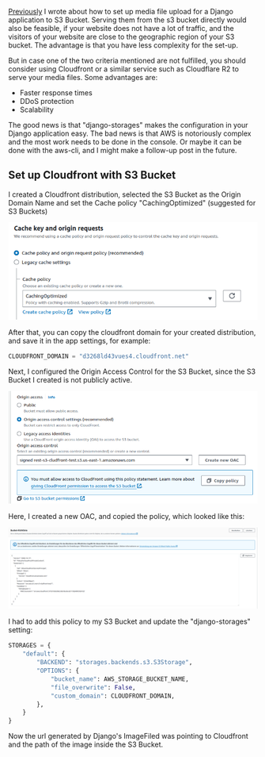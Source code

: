[Previously](2024-05-24-media-upload-to-s3-bucket.md) I wrote about how to set up media file upload for a Django application to S3 Bucket.
Serving them from the s3 bucket directly would also be feasible, if your website does not have a lot of traffic, and the visitors of your website are close to the geographic region of your S3 bucket.
The advantage is that you have less complexity for the set-up.

But in case one of the two criteria mentioned are not fulfilled, you should consider using Cloudfront or a similar service such as Cloudflare R2 to serve your media files.
Some advantages are:

* Faster response times
* DDoS protection
* Scalability

The good news is that "django-storages" makes the configuration in your Django application easy.
The bad news is that AWS is notoriously complex and the most work needs to be done in the console.
Or maybe it can be done with the aws-cli, and I might make a follow-up post in the future.

## Set up Cloudfront with S3 Bucket

I created a Cloudfront distribution, selected the S3 Bucket as the Origin Domain Name and set the Cache policy "CachingOptimized" (suggested for S3 Buckets)

![img.png](../images/img.png)

After that, you can copy the cloudfront domain for your created distribution, and save it in the app settings, for example:

```python
CLOUDFRONT_DOMAIN = "d3268ld43vues4.cloudfront.net"
```

Next, I configured the Origin Access Control for the S3 Bucket, since the S3 Bucket I created is not publicly active.

![img_1.png](../images/img_1.png)

Here, I created a new OAC, and copied the policy, which looked like this:

![img_2.png](../images/img_2.png)

I had to add this policy to my S3 Bucket and update the "django-storages" setting:

```python
STORAGES = {
    "default": {
        "BACKEND": "storages.backends.s3.S3Storage",
        "OPTIONS": {
            "bucket_name": AWS_STORAGE_BUCKET_NAME,
            "file_overwrite": False,
            "custom_domain": CLOUDFRONT_DOMAIN,
        },
    }
}
```

Now the url generated by Django's ImageFiled was pointing to Cloudfront and the path of the image inside the S3 Bucket.
